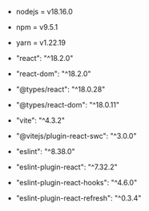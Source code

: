* nodejs = v18.16.0
* npm = v9.5.1
* yarn = v1.22.19

* "react": "^18.2.0"
* "react-dom": "^18.2.0"
* "@types/react": "^18.0.28"
* "@types/react-dom": "^18.0.11"

* "vite": "^4.3.2"
* "@vitejs/plugin-react-swc": "^3.0.0"

* "eslint": "^8.38.0"
* "eslint-plugin-react": "^7.32.2"
* "eslint-plugin-react-hooks": "^4.6.0"
* "eslint-plugin-react-refresh": "^0.3.4"
```


